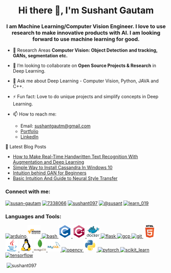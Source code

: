 

<!--
**sushant097/sushant097** is a ✨ _special_ ✨ repository because its `README.md` (this file) appears on your GitHub profile.

Here are some ideas to get you started:

- 🔭 I’m currently working on ...
- 🌱 I’m currently learning ...
- 👯 I’m looking to collaborate on ...
- 🤔 I’m looking for help with ...
- 💬 Ask me about ...
- 📫 How to reach me: ...
- 😄 Pronouns: ...
- ⚡ Fun fact: ...
-->


<h1 align="center">Hi there 👋, I'm Sushant Gautam</h1>
<h3 align="center">I am Machine Learning/Computer Vision Engineer. I love to use research to make innovative products with AI. I am looking forward to use machine learning for good.</h3>

- 🌱 Research Areas **Computer Vision: Object Detection and tracking, GANs, segmentation etc.**

- 👯 I’m looking to collaborate on **Open Source Projects & Research** in Deep Learning.
- 💬 Ask me about Deep Learning - Computer Vision, Python, JAVA and C++.
- ⚡ Fun fact: Love to do unique projects and simplify concepts in Deep Learning.
- 📫 How to reach me: 
  -  Email: sushantgautm@gmail.com 
  -    [Portfolio](https://sushant097.github.io/)
  -    [LinkedIn](https://www.linkedin.com/in/susan-gautam/)


📕 Latest Blog Posts
- [How to Make Real-Time Handwritten Text Recognition With Augmentation and Deep Learning](https://medium.com/swlh/learn-and-use-handwritten-line-text-recognition-using-deep-learning-with-tensorflow-b661434b5e3b)
- [Simple Way to Install Cassandra In Windows 10](https://susant.medium.com/simple-way-to-install-cassandra-in-windows-10-6497e93989e6)
- [Intuition behind GAN for Beginners](https://susant.medium.com/intuition-behind-gan-for-beginners-bb4da5c54480)
- [Basic Intuition And Guide to Neural Style Transfer](https://susant.medium.com/basic-intuition-on-neural-style-transfer-idea-c5ac179d1530)

<h3 align="left">Connect with me:</h3>
<p align="left">
<a href="https://linkedin.com/in/susan-gautam" target="blank"><img align="center" src="https://cdn.jsdelivr.net/npm/simple-icons@3.0.1/icons/linkedin.svg" alt="susan-gautam" height="30" width="40" /></a>
<a href="https://stackoverflow.com/users/7338066" target="blank"><img align="center" src="https://cdn.jsdelivr.net/npm/simple-icons@3.0.1/icons/stackoverflow.svg" alt="7338066" height="30" width="40" /></a>
<a href="https://kaggle.com/sushant097" target="blank"><img align="center" src="https://cdn.jsdelivr.net/npm/simple-icons@3.0.1/icons/kaggle.svg" alt="sushant097" height="30" width="40" /></a>
<a href="https://medium.com/@susant" target="blank"><img align="center" src="https://cdn.jsdelivr.net/npm/simple-icons@3.0.1/icons/medium.svg" alt="@susant" height="30" width="40" /></a>
<a href="https://www.leetcode.com/learn_019" target="blank"><img align="center" src="https://cdn.jsdelivr.net/npm/simple-icons@3.0.1/icons/leetcode.svg" alt="learn_019" height="30" width="40" /></a>
</p>

<h3 align="left">Languages and Tools:</h3>
<p align="left"> <a href="https://www.arduino.cc/" target="_blank"> <img src="https://cdn.worldvectorlogo.com/logos/arduino-1.svg" alt="arduino" width="40" height="40"/> </a> <a href="https://aws.amazon.com" target="_blank"> <img src="https://raw.githubusercontent.com/devicons/devicon/master/icons/amazonwebservices/amazonwebservices-original-wordmark.svg" alt="aws" width="40" height="40"/> </a> <a href="https://www.gnu.org/software/bash/" target="_blank"> <img src="https://www.vectorlogo.zone/logos/gnu_bash/gnu_bash-icon.svg" alt="bash" width="40" height="40"/> </a> <a href="https://www.cprogramming.com/" target="_blank"> <img src="https://raw.githubusercontent.com/devicons/devicon/master/icons/c/c-original.svg" alt="c" width="40" height="40"/> </a> <a href="https://www.w3schools.com/cpp/" target="_blank"> <img src="https://raw.githubusercontent.com/devicons/devicon/master/icons/cplusplus/cplusplus-original.svg" alt="cplusplus" width="40" height="40"/> </a> <a href="https://www.docker.com/" target="_blank"> <img src="https://raw.githubusercontent.com/devicons/devicon/master/icons/docker/docker-original-wordmark.svg" alt="docker" width="40" height="40"/> </a> <a href="https://flask.palletsprojects.com/" target="_blank"> <img src="https://www.vectorlogo.zone/logos/pocoo_flask/pocoo_flask-icon.svg" alt="flask" width="40" height="40"/> </a> <a href="https://cloud.google.com" target="_blank"> <img src="https://www.vectorlogo.zone/logos/google_cloud/google_cloud-icon.svg" alt="gcp" width="40" height="40"/> </a> <a href="https://git-scm.com/" target="_blank"> <img src="https://www.vectorlogo.zone/logos/git-scm/git-scm-icon.svg" alt="git" width="40" height="40"/> </a> <a href="https://www.w3.org/html/" target="_blank"> <img src="https://raw.githubusercontent.com/devicons/devicon/master/icons/html5/html5-original-wordmark.svg" alt="html5" width="40" height="40"/> </a> <a href="https://www.java.com" target="_blank"> <img src="https://raw.githubusercontent.com/devicons/devicon/master/icons/java/java-original.svg" alt="java" width="40" height="40"/> </a> <a href="https://www.linux.org/" target="_blank"> <img src="https://raw.githubusercontent.com/devicons/devicon/master/icons/linux/linux-original.svg" alt="linux" width="40" height="40"/> </a> <a href="https://www.mongodb.com/" target="_blank"> <img src="https://raw.githubusercontent.com/devicons/devicon/master/icons/mongodb/mongodb-original-wordmark.svg" alt="mongodb" width="40" height="40"/> </a> <a href="https://www.mysql.com/" target="_blank"> <img src="https://raw.githubusercontent.com/devicons/devicon/master/icons/mysql/mysql-original-wordmark.svg" alt="mysql" width="40" height="40"/> </a> <a href="https://opencv.org/" target="_blank"> <img src="https://www.vectorlogo.zone/logos/opencv/opencv-icon.svg" alt="opencv" width="40" height="40"/> </a> <a href="https://www.python.org" target="_blank"> <img src="https://raw.githubusercontent.com/devicons/devicon/master/icons/python/python-original.svg" alt="python" width="40" height="40"/> </a> <a href="https://pytorch.org/" target="_blank"> <img src="https://www.vectorlogo.zone/logos/pytorch/pytorch-icon.svg" alt="pytorch" width="40" height="40"/> </a> <a href="https://scikit-learn.org/" target="_blank"> <img src="https://upload.wikimedia.org/wikipedia/commons/0/05/Scikit_learn_logo_small.svg" alt="scikit_learn" width="40" height="40"/> </a> <a href="https://www.tensorflow.org" target="_blank"> <img src="https://www.vectorlogo.zone/logos/tensorflow/tensorflow-icon.svg" alt="tensorflow" width="40" height="40"/> </a> </p>

<p>&nbsp;<img align="center" src="https://github-readme-stats.vercel.app/api?username=sushant097&show_icons=true&locale=en" alt="sushant097" /></p>
